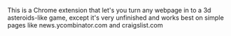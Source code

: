 This is a Chrome extension that let's you turn any webpage in to a 3d asteroids-like game, except it's very unfinished and works best on simple pages like news.ycombinator.com and craigslist.com
